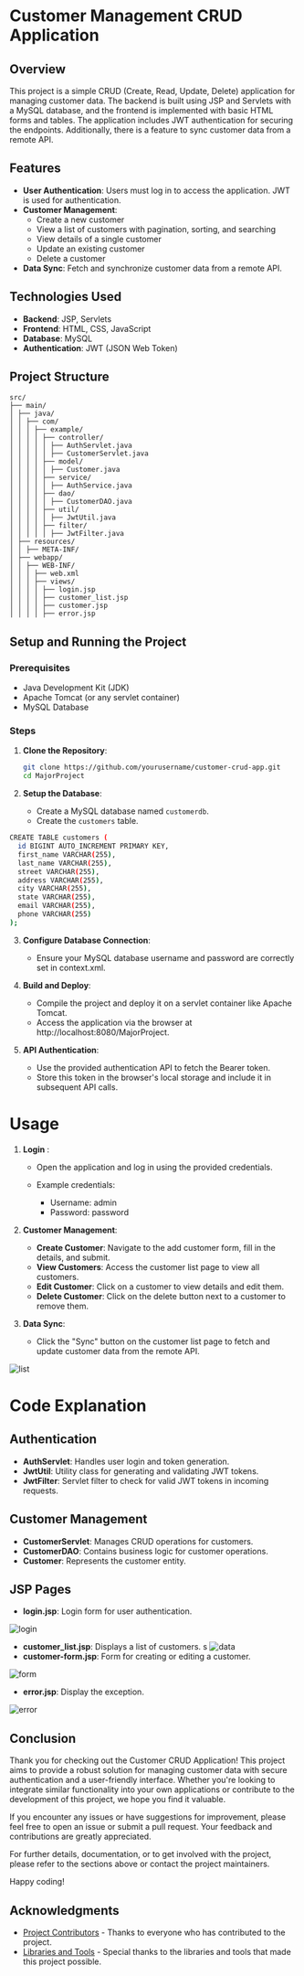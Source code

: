 # Customer Management CRUD Application

## Overview

This project is a simple CRUD (Create, Read, Update, Delete) application for managing customer data. The backend is built using JSP and Servlets with a MySQL database, and the frontend is implemented with basic HTML forms and tables. The application includes JWT authentication for securing the endpoints. Additionally, there is a feature to sync customer data from a remote API.

## Features

- **User Authentication**: Users must log in to access the application. JWT is used for authentication.
- **Customer Management**:
  - Create a new customer
  - View a list of customers with pagination, sorting, and searching
  - View details of a single customer
  - Update an existing customer
  - Delete a customer
- **Data Sync**: Fetch and synchronize customer data from a remote API.

## Technologies Used

- **Backend**: JSP, Servlets
- **Frontend**: HTML, CSS, JavaScript
- **Database**: MySQL
- **Authentication**: JWT (JSON Web Token)

## Project Structure



```plaintext
src/
├── main/
│ ├── java/
│ │ ├── com/
│ │ │ ├── example/
│ │ │ │ ├── controller/
│ │ │ │ │ ├── AuthServlet.java
│ │ │ │ │ ├── CustomerServlet.java
│ │ │ │ ├── model/
│ │ │ │ │ ├── Customer.java
│ │ │ │ ├── service/
│ │ │ │ │ ├── AuthService.java
│ │ │ │ ├── dao/
│ │ │ │ │ ├── CustomerDAO.java
│ │ │ │ ├── util/
│ │ │ │ │ ├── JwtUtil.java
│ │ │ │ ├── filter/
│ │ │ │ │ ├── JwtFilter.java
│ ├── resources/
│ │ ├── META-INF/
│ ├── webapp/
│ │ ├── WEB-INF/
│ │ │ ├── web.xml
│ │ │ ├── views/
│ │ │ │ ├── login.jsp
│ │ │ │ ├── customer_list.jsp
│ │ │ │ ├── customer.jsp
│ │ │ │ ├── error.jsp

```
## Setup and Running the Project

### Prerequisites

- Java Development Kit (JDK)
- Apache Tomcat (or any servlet container)
- MySQL Database

### Steps

1. **Clone the Repository**:
   ```sh
   git clone https://github.com/yourusername/customer-crud-app.git
   cd MajorProject


2. **Setup the Database**:

   - Create a MySQL database named `customerdb`.
   - Create the `customers` table.

  ```sh 
  CREATE TABLE customers (
    id BIGINT AUTO_INCREMENT PRIMARY KEY,
    first_name VARCHAR(255),
    last_name VARCHAR(255),
    street VARCHAR(255),
    address VARCHAR(255),
    city VARCHAR(255),
    state VARCHAR(255),
    email VARCHAR(255),
    phone VARCHAR(255)
);
```
3. **Configure Database Connection**:

   -   Ensure your MySQL database username and password are correctly set in context.xml.
4. **Build and Deploy**:

   - Compile the project and deploy it on a servlet container like Apache Tomcat.
   - Access the application via the browser at http://localhost:8080/MajorProject.
5. **API Authentication**:

   - Use the provided authentication API to fetch the Bearer token.
   - Store this token in the browser's local storage and include it in subsequent API calls.

# Usage

1. **Login** :

   - Open the application and log in using the provided credentials.
   - Example credentials:

     -  Username: admin
     - Password: password




2. **Customer Management**:

   - **Create Customer**: Navigate to the add customer form, fill in the details, and submit.
   - **View Customers**: Access the customer list page to view all customers.
   - **Edit Customer**: Click on a customer to view details and edit them.
   - **Delete Customer**: Click on the delete button next to a customer to remove them.
3. **Data Sync**:

   - Click the "Sync" button on the customer list page to fetch and update customer data from the remote API.

![list](https://gist.github.com/user-attachments/assets/626010d6-fe41-4674-b295-b629b9b7646e)

# Code Explanation
## Authentication
- **AuthServlet**: Handles user login and token generation.
- **JwtUtil**: Utility class for generating and validating JWT tokens.
- **JwtFilter**: Servlet filter to check for valid JWT tokens in incoming requests.
## Customer Management
- **CustomerServlet**: Manages CRUD operations for customers.
- **CustomerDAO**: Contains business logic for customer operations.
- **Customer**: Represents the customer entity.
## JSP Pages
- **login.jsp**: Login form for user authentication.

![login][def]
- **customer_list.jsp**: Displays a list of customers.
s
![data](https://gist.github.com/user-attachments/assets/9fa1109c-2e38-493b-a09e-b499f20ba175)
- **customer-form.jsp**: Form for creating or editing a customer.


![form](https://gist.github.com/user-attachments/assets/1779c7aa-4535-4bde-adb3-91f9b0db0b1e)
- **error.jsp**: Display the exception.


![error](https://gist.github.com/user-attachments/assets/d5d4ab42-f6d1-4ce7-98fb-cb586a6abaf4)

## Conclusion

Thank you for checking out the Customer CRUD Application! This project aims to provide a robust solution for managing customer data with secure authentication and a user-friendly interface. Whether you're looking to integrate similar functionality into your own applications or contribute to the development of this project, we hope you find it valuable.

If you encounter any issues or have suggestions for improvement, please feel free to open an issue or submit a pull request. Your feedback and contributions are greatly appreciated.

For further details, documentation, or to get involved with the project, please refer to the sections above or contact the project maintainers.

Happy coding!

## Acknowledgments

- [Project Contributors](#contribution) - Thanks to everyone who has contributed to the project.
- [Libraries and Tools](#prerequisites) - Special thanks to the libraries and tools that made this project possible.



[def]: https://gist.github.com/user-attachments/assets/87572e31-3e6a-4398-ba07-9387a31890eb